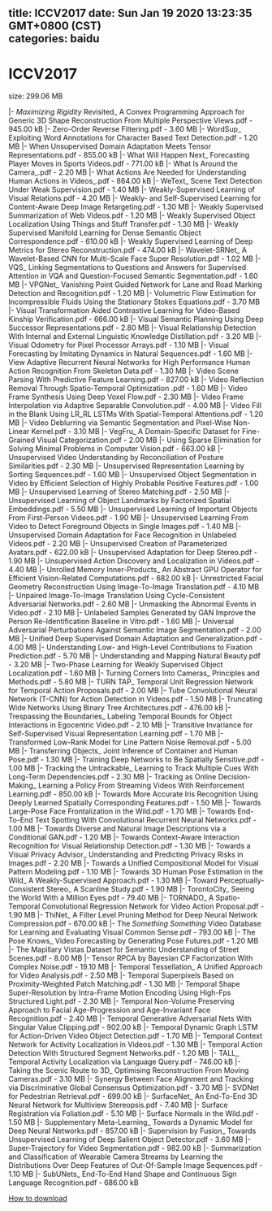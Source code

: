 
title: ICCV2017
date: Sun Jan 19 2020 13:23:35 GMT+0800 (CST)    
categories: baidu
---

# ICCV2017
size: 299.06 MB
 
 
|- _Maximizing Rigidity_ Revisited_ A Convex Programming Approach for Generic 3D Shape Reconstruction From Multiple Perspective Views.pdf - 945.00 kB
|- Zero-Order Reverse Filtering.pdf - 3.60 MB
|- WordSup_ Exploiting Word Annotations for Character Based Text Detection.pdf - 1.20 MB
|- When Unsupervised Domain Adaptation Meets Tensor Representations.pdf - 855.00 kB
|- What Will Happen Next_ Forecasting Player Moves in Sports Videos.pdf - 771.00 kB
|- What Is Around the Camera_.pdf - 2.20 MB
|- What Actions Are Needed for Understanding Human Actions in Videos_.pdf - 864.00 kB
|- WeText_ Scene Text Detection Under Weak Supervision.pdf - 1.40 MB
|- Weakly-Supervised Learning of Visual Relations.pdf - 4.20 MB
|- Weakly- and Self-Supervised Learning for Content-Aware Deep Image Retargeting.pdf - 1.30 MB
|- Weakly Supervised Summarization of Web Videos.pdf - 1.20 MB
|- Weakly Supervised Object Localization Using Things and Stuff Transfer.pdf - 1.30 MB
|- Weakly Supervised Manifold Learning for Dense Semantic Object Correspondence.pdf - 610.00 kB
|- Weakly Supervised Learning of Deep Metrics for Stereo Reconstruction.pdf - 474.00 kB
|- Wavelet-SRNet_ A Wavelet-Based CNN for Multi-Scale Face Super Resolution.pdf - 1.02 MB
|- VQS_ Linking Segmentations to Questions and Answers for Supervised Attention in VQA and Question-Focused Semantic Segmentation.pdf - 1.60 MB
|- VPGNet_ Vanishing Point Guided Network for Lane and Road Marking Detection and Recognition.pdf - 1.20 MB
|- Volumetric Flow Estimation for Incompressible Fluids Using the Stationary Stokes Equations.pdf - 3.70 MB
|- Visual Transformation Aided Contrastive Learning for Video-Based Kinship Verification.pdf - 666.00 kB
|- Visual Semantic Planning Using Deep Successor Representations.pdf - 2.80 MB
|- Visual Relationship Detection With Internal and External Linguistic Knowledge Distillation.pdf - 3.20 MB
|- Visual Odometry for Pixel Processor Arrays.pdf - 1.10 MB
|- Visual Forecasting by Imitating Dynamics in Natural Sequences.pdf - 1.60 MB
|- View Adaptive Recurrent Neural Networks for High Performance Human Action Recognition From Skeleton Data.pdf - 1.30 MB
|- Video Scene Parsing With Predictive Feature Learning.pdf - 827.00 kB
|- Video Reflection Removal Through Spatio-Temporal Optimization .pdf - 1.60 MB
|- Video Frame Synthesis Using Deep Voxel Flow.pdf - 2.30 MB
|- Video Frame Interpolation via Adaptive Separable Convolution.pdf - 4.00 MB
|- Video Fill in the Blank Using LR_RL LSTMs With Spatial-Temporal Attentions.pdf - 1.20 MB
|- Video Deblurring via Semantic Segmentation and Pixel-Wise Non-Linear Kernel.pdf - 3.10 MB
|- VegFru_ A Domain-Specific Dataset for Fine-Grained Visual Categorization.pdf - 2.00 MB
|- Using Sparse Elimination for Solving Minimal Problems in Computer Vision.pdf - 663.00 kB
|- Unsupervised Video Understanding by Reconciliation of Posture Similarities.pdf - 2.30 MB
|- Unsupervised Representation Learning by Sorting Sequences.pdf - 1.60 MB
|- Unsupervised Object Segmentation in Video by Efficient Selection of Highly Probable Positive Features.pdf - 1.00 MB
|- Unsupervised Learning of Stereo Matching.pdf - 2.50 MB
|- Unsupervised Learning of Object Landmarks by Factorized Spatial Embeddings.pdf - 5.50 MB
|- Unsupervised Learning of Important Objects From First-Person Videos.pdf - 1.90 MB
|- Unsupervised Learning From Video to Detect Foreground Objects in Single Images.pdf - 1.40 MB
|- Unsupervised Domain Adaptation for Face Recognition in Unlabeled Videos.pdf - 2.20 MB
|- Unsupervised Creation of Parameterized Avatars.pdf - 622.00 kB
|- Unsupervised Adaptation for Deep Stereo.pdf - 1.90 MB
|- Unsupervised Action Discovery and Localization in Videos.pdf - 4.40 MB
|- Unrolled Memory Inner-Products_ An Abstract GPU Operator for Efficient Vision-Related Computations.pdf - 682.00 kB
|- Unrestricted Facial Geometry Reconstruction Using Image-To-Image Translation.pdf - 4.10 MB
|- Unpaired Image-To-Image Translation Using Cycle-Consistent Adversarial Networks.pdf - 2.60 MB
|- Unmasking the Abnormal Events in Video.pdf - 2.10 MB
|- Unlabeled Samples Generated by GAN Improve the Person Re-Identification Baseline in Vitro.pdf - 1.60 MB
|- Universal Adversarial Perturbations Against Semantic Image Segmentation.pdf - 2.00 MB
|- Unified Deep Supervised Domain Adaptation and Generalization.pdf - 4.00 MB
|- Understanding Low- and High-Level Contributions to Fixation Prediction.pdf - 5.70 MB
|- Understanding and Mapping Natural Beauty.pdf - 3.20 MB
|- Two-Phase Learning for Weakly Supervised Object Localization.pdf - 1.60 MB
|- Turning Corners Into Cameras_ Principles and Methods.pdf - 5.80 MB
|- TURN TAP_ Temporal Unit Regression Network for Temporal Action Proposals.pdf - 2.00 MB
|- Tube Convolutional Neural Network (T-CNN) for Action Detection in Videos.pdf - 1.50 MB
|- Truncating Wide Networks Using Binary Tree Architectures.pdf - 476.00 kB
|- Trespassing the Boundaries_ Labeling Temporal Bounds for Object Interactions in Egocentric Video.pdf - 2.10 MB
|- Transitive Invariance for Self-Supervised Visual Representation Learning.pdf - 1.70 MB
|- Transformed Low-Rank Model for Line Pattern Noise Removal.pdf - 5.00 MB
|- Transferring Objects_ Joint Inference of Container and Human Pose.pdf - 1.30 MB
|- Training Deep Networks to Be Spatially Sensitive.pdf - 1.00 MB
|- Tracking the Untrackable_ Learning to Track Multiple Cues With Long-Term Dependencies.pdf - 2.30 MB
|- Tracking as Online Decision-Making_ Learning a Policy From Streaming Videos With Reinforcement Learning.pdf - 850.00 kB
|- Towards More Accurate Iris Recognition Using Deeply Learned Spatially Corresponding Features.pdf - 1.50 MB
|- Towards Large-Pose Face Frontalization in the Wild.pdf - 1.70 MB
|- Towards End-To-End Text Spotting With Convolutional Recurrent Neural Networks.pdf - 1.00 MB
|- Towards Diverse and Natural Image Descriptions via a Conditional GAN.pdf - 1.20 MB
|- Towards Context-Aware Interaction Recognition for Visual Relationship Detection.pdf - 1.30 MB
|- Towards a Visual Privacy Advisor_ Understanding and Predicting Privacy Risks in Images.pdf - 2.20 MB
|- Towards a Unified Compositional Model for Visual Pattern Modeling.pdf - 1.10 MB
|- Towards 3D Human Pose Estimation in the Wild_ A Weakly-Supervised Approach.pdf - 1.30 MB
|- Toward Perceptually-Consistent Stereo_ A Scanline Study.pdf - 1.90 MB
|- TorontoCity_ Seeing the World With a Million Eyes.pdf - 79.40 MB
|- TORNADO_ A Spatio-Temporal Convolutional Regression Network for Video Action Proposal.pdf - 1.90 MB
|- ThiNet_ A Filter Level Pruning Method for Deep Neural Network Compression.pdf - 670.00 kB
|- The _Something Something_ Video Database for Learning and Evaluating Visual Common Sense.pdf - 793.00 kB
|- The Pose Knows_ Video Forecasting by Generating Pose Futures.pdf - 1.20 MB
|- The Mapillary Vistas Dataset for Semantic Understanding of Street Scenes.pdf - 8.00 MB
|- Tensor RPCA by Bayesian CP Factorization With Complex Noise.pdf - 19.10 MB
|- Temporal Tessellation_ A Unified Approach for Video Analysis.pdf - 2.50 MB
|- Temporal Superpixels Based on Proximity-Weighted Patch Matching.pdf - 1.30 MB
|- Temporal Shape Super-Resolution by Intra-Frame Motion Encoding Using High-Fps Structured Light.pdf - 2.30 MB
|- Temporal Non-Volume Preserving Approach to Facial Age-Progression and Age-Invariant Face Recognition.pdf - 2.40 MB
|- Temporal Generative Adversarial Nets With Singular Value Clipping.pdf - 902.00 kB
|- Temporal Dynamic Graph LSTM for Action-Driven Video Object Detection.pdf - 1.70 MB
|- Temporal Context Network for Activity Localization in Videos.pdf - 1.30 MB
|- Temporal Action Detection With Structured Segment Networks.pdf - 1.20 MB
|- TALL_ Temporal Activity Localization via Language Query.pdf - 746.00 kB
|- Taking the Scenic Route to 3D_ Optimising Reconstruction From Moving Cameras.pdf - 3.10 MB
|- Synergy Between Face Alignment and Tracking via Discriminative Global Consensus Optimization.pdf - 3.70 MB
|- SVDNet for Pedestrian Retrieval.pdf - 699.00 kB
|- SurfaceNet_ An End-To-End 3D Neural Network for Multiview Stereopsis.pdf - 7.40 MB
|- Surface Registration via Foliation.pdf - 5.10 MB
|- Surface Normals in the Wild.pdf - 1.50 MB
|- Supplementary Meta-Learning_ Towards a Dynamic Model for Deep Neural Networks.pdf - 857.00 kB
|- Supervision by Fusion_ Towards Unsupervised Learning of Deep Salient Object Detector.pdf - 3.60 MB
|- Super-Trajectory for Video Segmentation.pdf - 982.00 kB
|- Summarization and Classification of Wearable Camera Streams by Learning the Distributions Over Deep Features of Out-Of-Sample Image Sequences.pdf - 1.10 MB
|- SubUNets_ End-To-End Hand Shape and Continuous Sign Language Recognition.pdf - 686.00 kB

[How to download](https://bpcam.bemobtrk.com/go/2ceec3aa-1ca2-46d6-b9ff-aaa5c184517c?jno=400)
